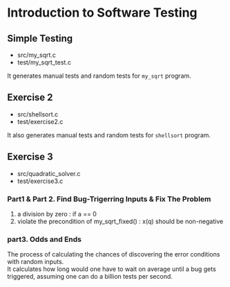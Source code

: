# Introduction to Software Testing

## Simple Testing

- src/my_sqrt.c
- test/my_sqrt_test.c

It generates manual tests and random tests for `my_sqrt` program.

## Exercise 2

- src/shellsort.c
- test/exercise2.c

It also generates manual tests and random tests for `shellsort` program.

## Exercise 3

- src/quadratic_solver.c
- test/exercise3.c

### Part1 & Part 2. Find Bug-Trigerring Inputs & Fix The Problem

1. a division by zero : if a == 0
2. violate the precondition of my_sqrt_fixed() : x(q) should be non-negative

### part3. Odds and Ends

The process of calculating the chances of discovering the error conditions with random inputs.<br>
It calculates how long would one have to wait on average until a bug gets triggered, assuming one can do a billion tests per second.
